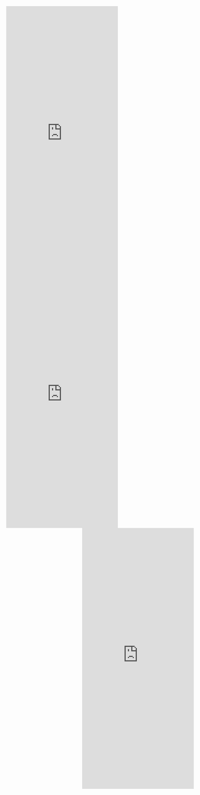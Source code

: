 <iframe width="300" height="700" src="https://rss.app/embed/v1/hSmxpbKLBHIXYTl4" frameBorder="0" align="left"
></iframe>

<iframe width="300" height="700" src="https://rss.app/embed/v1/bX4V6fPyMAd8FVpu" frameBorder="0" align="middle"
></iframe>

<iframe width="300" height="700" src="https://rss.app/embed/v1/lHMCrH6DqHp4A94N" frameBorder="0" align="right"
></iframe>
